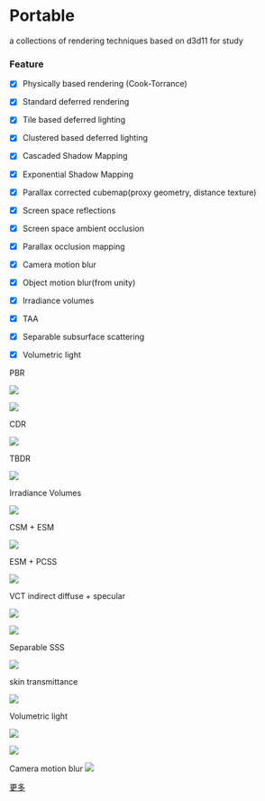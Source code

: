 Portable
===================

a collections of rendering techniques based on d3d11 for study  

### Feature
- [x] Physically based rendering (Cook-Torrance)
- [x] Standard deferred rendering
- [x] Tile based deferred lighting
- [x] Clustered based deferred lighting
- [x] Cascaded Shadow Mapping
- [x] Exponential Shadow Mapping
- [x] Parallax corrected cubemap(proxy geometry, distance texture)
- [x] Screen space reflections
- [x] Screen space ambient occlusion
- [x] Parallax occlusion mapping
- [x] Camera motion blur
- [x] Object motion blur(from unity)
- [x] Irradiance volumes 
- [x] TAA
- [x] Separable subsurface scattering
- [x] Volumetric light


PBR 

![](https://raw.githubusercontent.com/nustxujun/Portable/master/img/pbr_r_m.png)

![](https://raw.githubusercontent.com/nustxujun/Portable/master/img/pbr_mat.png)

CDR

![](https://github.com/nustxujun/Portable/blob/master/img/cdr.png)

TBDR

![](https://github.com/nustxujun/Portable/blob/master/img/tbr.png)

Irradiance Volumes

![](https://github.com/nustxujun/Portable/blob/master/img/sh_iv.png)

CSM + ESM

![](https://github.com/nustxujun/Portable/blob/master/img/cesm.png)

ESM + PCSS

![](https://github.com/nustxujun/Portable/blob/master/img/essm.png)


VCT indirect diffuse + specular

![](https://github.com/nustxujun/Portable/blob/master/img/vct_s_d.png)

![](https://github.com/nustxujun/Portable/blob/master/img/vct_1.png)

Separable SSS

![](https://github.com/nustxujun/Portable/blob/master/img/ssss.png)

skin transmittance

![](https://github.com/nustxujun/Portable/blob/master/img/trans.png)

Volumetric light

![](https://github.com/nustxujun/Portable/blob/master/img/vl.png)

![](https://github.com/nustxujun/Portable/blob/master/img/vl2.png)

Camera motion blur 
![](https://github.com/nustxujun/Portable/blob/master/img/cmb.png)



[更多](https://github.com/nustxujun/Portable/wiki)
